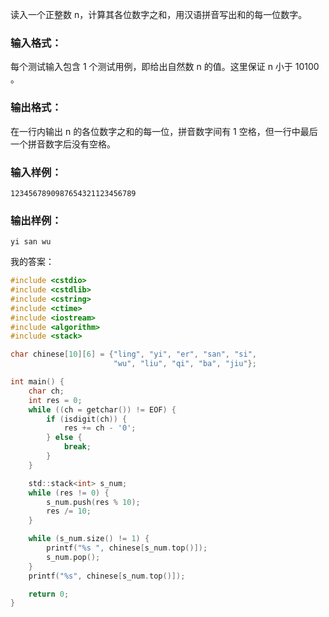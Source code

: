 读入一个正整数 n，计算其各位数字之和，用汉语拼音写出和的每一位数字。

### 输入格式：

每个测试输入包含 1 个测试用例，即给出自然数 n 的值。这里保证 n 小于 10​100​​。

### 输出格式：

在一行内输出 n 的各位数字之和的每一位，拼音数字间有 1 空格，但一行中最后一个拼音数字后没有空格。

### 输入样例：

```
1234567890987654321123456789

```

### 输出样例：

```
yi san wu
```

我的答案：

```c
#include <cstdio>
#include <cstdlib>
#include <cstring>
#include <ctime>
#include <iostream>
#include <algorithm>
#include <stack>

char chinese[10][6] = {"ling", "yi", "er", "san", "si",
                       "wu", "liu", "qi", "ba", "jiu"};

int main() {
    char ch;
    int res = 0;
    while ((ch = getchar()) != EOF) {
        if (isdigit(ch)) {
            res += ch - '0';
        } else {
            break;
        }
    }

    std::stack<int> s_num;
    while (res != 0) {
        s_num.push(res % 10);
        res /= 10;
    }

    while (s_num.size() != 1) {
        printf("%s ", chinese[s_num.top()]);
        s_num.pop();
    }
    printf("%s", chinese[s_num.top()]);

    return 0;
}
```